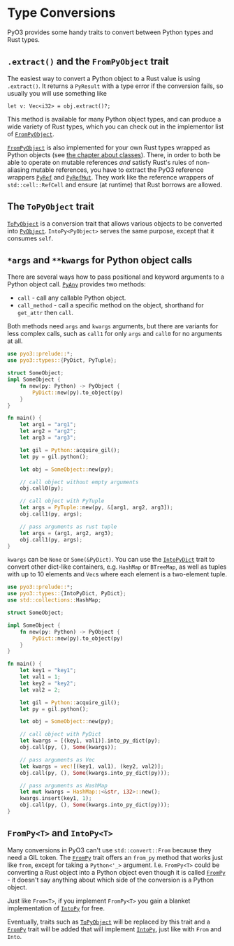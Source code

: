 # Type Conversions

PyO3 provides some handy traits to convert between Python types and Rust types.

## `.extract()` and the `FromPyObject` trait

The easiest way to convert a Python object to a Rust value is using
`.extract()`.  It returns a `PyResult` with a type error if the conversion
fails, so usually you will use something like

```ignore
let v: Vec<i32> = obj.extract()?;
```

This method is available for many Python object types, and can produce a wide
variety of Rust types, which you can check out in the implementor list of
[`FromPyObject`].

[`FromPyObject`] is also implemented for your own Rust types wrapped as Python
objects (see [the chapter about classes](class.md)).  There, in order to both be
able to operate on mutable references *and* satisfy Rust's rules of non-aliasing
mutable references, you have to extract the PyO3 reference wrappers [`PyRef`]
and [`PyRefMut`].  They work like the reference wrappers of
`std::cell::RefCell` and ensure (at runtime) that Rust borrows are allowed.


## The `ToPyObject` trait

[`ToPyObject`] is a conversion trait that allows various objects to be
converted into [`PyObject`]. `IntoPy<PyObject>` serves the
same purpose, except that it consumes `self`.


## `*args` and `**kwargs` for Python object calls

There are several ways how to pass positional and keyword arguments to a Python object call.
[`PyAny`] provides two methods:

* `call` - call any callable Python object.
* `call_method` - call a specific method on the object, shorthand for `get_attr` then `call`.

Both methods need `args` and `kwargs` arguments, but there are variants for less
complex calls, such as `call1` for only `args` and `call0` for no arguments at all.

```rust
use pyo3::prelude::*;
use pyo3::types::{PyDict, PyTuple};

struct SomeObject;
impl SomeObject {
    fn new(py: Python) -> PyObject {
        PyDict::new(py).to_object(py)
    }
}

fn main() {
    let arg1 = "arg1";
    let arg2 = "arg2";
    let arg3 = "arg3";

    let gil = Python::acquire_gil();
    let py = gil.python();

    let obj = SomeObject::new(py);

    // call object without empty arguments
    obj.call0(py);

    // call object with PyTuple
    let args = PyTuple::new(py, &[arg1, arg2, arg3]);
    obj.call1(py, args);

    // pass arguments as rust tuple
    let args = (arg1, arg2, arg3);
    obj.call1(py, args);
}
```

`kwargs` can be `None` or `Some(&PyDict)`. You can use the
[`IntoPyDict`] trait to convert other dict-like containers,
e.g. `HashMap` or `BTreeMap`, as well as tuples with up to 10 elements and
`Vec`s where each element is a two-element tuple.

```rust
use pyo3::prelude::*;
use pyo3::types::{IntoPyDict, PyDict};
use std::collections::HashMap;

struct SomeObject;

impl SomeObject {
    fn new(py: Python) -> PyObject {
        PyDict::new(py).to_object(py)
    }
}

fn main() {
    let key1 = "key1";
    let val1 = 1;
    let key2 = "key2";
    let val2 = 2;

    let gil = Python::acquire_gil();
    let py = gil.python();

    let obj = SomeObject::new(py);

    // call object with PyDict
    let kwargs = [(key1, val1)].into_py_dict(py);
    obj.call(py, (), Some(kwargs));

    // pass arguments as Vec
    let kwargs = vec![(key1, val1), (key2, val2)];
    obj.call(py, (), Some(kwargs.into_py_dict(py)));

    // pass arguments as HashMap
    let mut kwargs = HashMap::<&str, i32>::new();
    kwargs.insert(key1, 1);
    obj.call(py, (), Some(kwargs.into_py_dict(py)));
}
```

## `FromPy<T>` and `IntoPy<T>`

Many conversions in PyO3 can't use `std::convert::From` because they need a GIL token.
The [`FromPy`] trait offers an `from_py` method that works just like `from`, except for taking a `Python<'_>` argument.
I.e. `FromPy<T>` could be converting a Rust object into a Python object even though it is called [`FromPy`] - it doesn't say anything about which side of the conversion is a Python object.

Just like `From<T>`, if you implement `FromPy<T>` you gain a blanket implementation of [`IntoPy`] for free.

Eventually, traits such as [`ToPyObject`] will be replaced by this trait and a [`FromPy`] trait will be added that will implement
[`IntoPy`], just like with `From` and `Into`.

[`IntoPy`]: https://docs.rs/pyo3/latest/pyo3/conversion/trait.IntoPy.html
[`FromPy`]: https://docs.rs/pyo3/latest/pyo3/conversion/trait.FromPy.html
[`FromPyObject`]: https://docs.rs/pyo3/latest/pyo3/conversion/trait.FromPyObject.html
[`ToPyObject`]: https://docs.rs/pyo3/latest/pyo3/conversion/trait.ToPyObject.html
[`PyObject`]: https://docs.rs/pyo3/latest/pyo3/struct.PyObject.html
[`PyTuple`]: https://docs.rs/pyo3/latest/pyo3/types/struct.PyTuple.html
[`PyAny`]: https://docs.rs/pyo3/latest/pyo3/struct.PyAny.html
[`IntoPyDict`]: https://docs.rs/pyo3/latest/pyo3/types/trait.IntoPyDict.html

[`PyRef`]: https://pyo3.rs/master/doc/pyo3/pycell/struct.PyRef.html
[`PyRefMut`]: https://pyo3.rs/master/doc/pyo3/pycell/struct.PyRefMut.html
